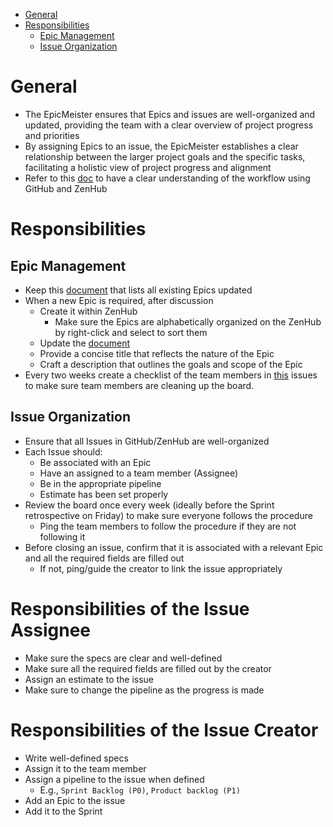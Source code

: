 <!-- toc -->

- [General](#general)
- [Responsibilities](#responsibilities)
  * [Epic Management](#epic-management)
  * [Issue Organization](#issue-organization)

<!-- tocstop -->

# General
- The EpicMeister ensures that Epics and issues are well-organized and updated,
  providing the team with a clear overview of project progress and priorities
- By assigning Epics to an issue, the EpicMeister establishes a clear
  relationship between the larger project goals and the specific tasks,
  facilitating a holistic view of project progress and alignment
- Refer to this
  [doc](https://github.com/cryptokaizen/cmamp/blob/master/docs/work_organization/all.use_github_and_zenhub.how_to_guide.md)
  to have a clear understanding of the workflow using GitHub and ZenHub

# Responsibilities

## Epic Management
- Keep this
  [document](https://github.com/cryptokaizen/cmamp/blob/master/docs/work_organization/all.use_github_and_zenhub.how_to_guide.md#list-of-epics)
  that lists all existing Epics updated
- When a new Epic is required, after discussion
  - Create it within ZenHub
    - Make sure the Epics are alphabetically organized on the ZenHub by
      right-click and select to sort them
  - Update the
    [document](https://github.com/cryptokaizen/cmamp/blob/master/docs/work_organization/all.use_github_and_zenhub.how_to_guide.md)
  - Provide a concise title that reflects the nature of the Epic
  - Craft a description that outlines the goals and scope of the Epic
- Every two weeks create a checklist of the team members in
  [this](https://github.com/cryptokaizen/cmamp/issues/5668) issues to make sure
  team members are cleaning up the board.

## Issue Organization
- Ensure that all Issues in GitHub/ZenHub are well-organized
- Each Issue should:
  - Be associated with an Epic
  - Have an assigned to a team member (Assignee)
  - Be in the appropriate pipeline
  - Estimate has been set properly
- Review the board once every week (ideally before the Sprint retrospective on
  Friday) to make sure everyone follows the procedure
  - Ping the team members to follow the procedure if they are not following it
- Before closing an issue, confirm that it is associated with a relevant Epic
  and all the required fields are filled out
  - If not, ping/guide the creator to link the issue appropriately

# Responsibilities of the Issue Assignee
- Make sure the specs are clear and well-defined
- Make sure all the required fields are filled out by the creator
- Assign an estimate to the issue
- Make sure to change the pipeline as the progress is made

# Responsibilities of the Issue Creator
- Write well-defined specs
- Assign it to the team member
- Assign a pipeline to the issue when defined
  - E.g., `Sprint Backlog (P0)`, `Product backlog (P1)`
- Add an Epic to the issue
- Add it to the Sprint
